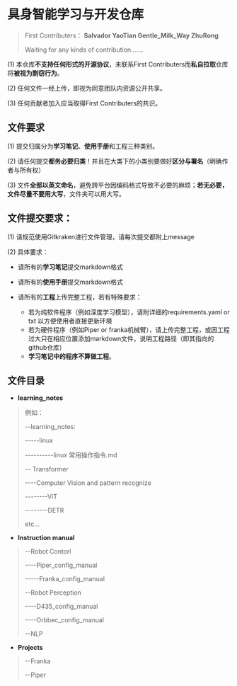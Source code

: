 # 具身智能学习与开发仓库

> First Contributers：
> **Salvador YaoTian Gentle_Milk_Way ZhuRong**
>
> Waiting for any kinds of contribution.......


(1) 本仓库**不支持任何形式的开源协议**，未联系First Contributers而**私自拉取**仓库将**被视为剽窃行为**。

(2) 任何文件一经上传，即视为同意团队内资源公开共享。

(3) 任何贡献者加入应当取得First Contributers的共识。

## 文件要求

(1) 提交归属分为**学习笔记**、**使用手册**和工程三种类别。

(2) 请任何提交**都务必要归类**！并且在大类下的小类别要做好**区分与署名**（明确作者与所有权）

(3) 文件**全部以英文命名**，避免跨平台因编码格式导致不必要的麻烦；**若无必要，文件尽量不要用大写**，文件夹可以用大写。

## 文件提交要求：

(1) 请规范使用Gitkraken进行文件管理，请每次提交都附上message

(2) 具体要求：

* 请所有的**学习笔记**提交markdown格式
* 请所有的**使用手册**提交markdown格式

* 请所有的**工程**上传完整工程，若有特殊要求：
  * 若为纯软件程序（例如深度学习模型），请附详细的requirements.yaml or txt 以方便使用者直接更新环境
  * 若为硬件程序（例如Piper or franka机械臂），请上传完整工程，或因工程过大只在相应位置添加markdown文件，说明工程路径（即其指向的github仓库）
  * **学习笔记中的程序不算做工程**。

## 文件目录

* **learning_notes**

> 例如：
>
> --learning_notes:
>
> -----linux
>
> ----------linux 常用操作指令.md
>
> -- Transformer
>
> ----Computer Vision and pattern recognize
>
> --------ViT
>
> --------DETR
>
> etc...

* **Instruction manual**

> --Robot Contorl
>
> ----Piper_config_manual
>
> -----Franka_config_manual
>
> --Robot Perception
>
> ----D435_config_manual
>
> ----Orbbec_config_manual
>
> --NLP

* **Projects**

> --Franka
>
> --Piper

